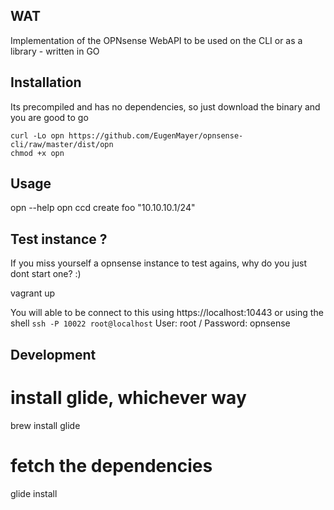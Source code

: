 ## WAT

Implementation of the OPNsense WebAPI to be used on the CLI or as a library - written in GO

## Installation

Its precompiled and has no dependencies, so just download the binary and you are good to go

    curl -Lo opn https://github.com/EugenMayer/opnsense-cli/raw/master/dist/opn
    chmod +x opn

## Usage

   opn --help
   opn ccd create foo "10.10.10.1/24"

## Test instance ?

If you miss yourself a opnsense instance to test agains, why do you just dont start one? :)

   vagrant up

You will able to be connect to this using https://localhost:10443 or using the shell `ssh -P 10022 root@localhost`
User: root / Password: opnsense

## Development

   # install glide, whichever way
   brew install glide

   # fetch the dependencies
   glide install

